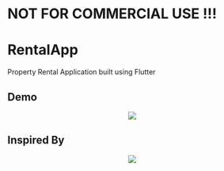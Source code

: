 # NOT FOR COMMERCIAL USE !!!

# RentalApp

Property Rental Application built using Flutter

## Demo

<p align="center">
  <img src="https://raw.githubusercontent.com/Sagarpoudel122/RentalApp/master/demo/demo.gif"/>

</p>

## Inspired By

<p align="center">
<img src="https://raw.githubusercontent.com/Sagarpoudel122/RentalApp/master/demo/inspiredBy.png"/>
</p>
